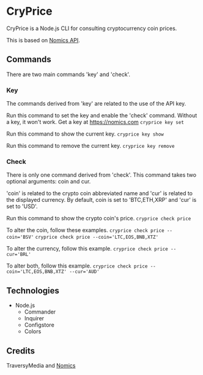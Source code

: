 # CryPrice
CryPrice is a Node.js CLI for consulting cryptocurrency coin prices.

This is based on [Nomics API](https://nomics.com).

## Commands
There are two main commands 'key' and 'check'.

### Key
The commands derived from 'key' are related to the use of the API key.

Run this command to set the key and enable the 'check' command. Without a key, it won't work.
Get a key at https://nomics.com
`cryprice key set`

Run this command to show the current key.
`cryprice key show`

Run this command to remove the current key.
`cryprice key remove`

### Check
There is only one command derived from 'check'. This command takes two optional arguments: coin and cur.

'coin' is related to the crypto coin abbreviated name and 'cur' is related to the displayed currency. By default, coin is set to 'BTC,ETH,XRP' and 'cur' is set to 'USD'.

Run this command to show the crypto coin's price.
`cryprice check price`

To alter the coin, follow these examples.
`cryprice check price --coin='BSV'`
`cryprice check price --coin='LTC,EOS,BNB,XTZ'`

To alter the currency, follow this example.
`cryprice check price --cur='BRL'`

To alter both, follow this example.
`cryprice check price --coin='LTC,EOS,BNB,XTZ' --cur='AUD'`

## Technologies
* Node.js
  * Commander
  * Inquirer
  * Configstore
  * Colors

## Credits
TraversyMedia and [Nomics](https://nomics.com)